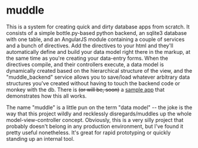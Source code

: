 # muddle

This is a system for creating quick and dirty database apps from scratch. It consists of a simple bottle.py-based python backend, an sqlite3 database with one table, and an AngularJS module containing a couple of services and a bunch of directives. Add the directives to your html and they'll automatically define and build your data model right there in the markup, at the same time as you're creating your data-entry forms. When the directives compile, and their controllers execute, a data model is dynamically created based on the hierarchical structure of the view, and the "muddle_backend" service allows you to save/load whatever arbitrary data structures you've created without having to touch the backend code or monkey with the db. There is ~~(or will be, soon)~~ a [sample app](https://github.com/bp-bp/muddle-sample-app) that demonstrates how this all works. 

The name "muddle" is a little pun on the term "data model" -- the joke is the way that this project wildly and recklessly disregards/muddles up the whole model-view-controller concept. Obviously, this is a very silly project that probably doesn't belong in any production environment, but I've found it pretty useful nonetheless. It's great for rapid prototyping or quickly standing up an internal tool. 
